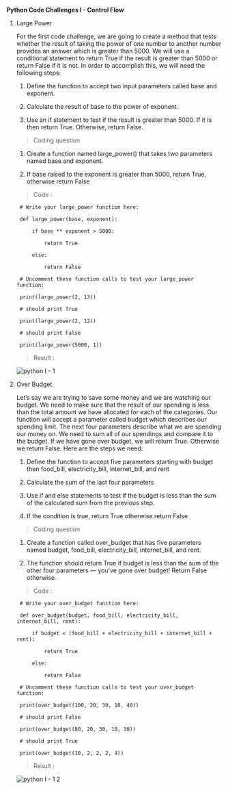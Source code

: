 **Python Code Challenges I - Control Flow**

1. Large Power

    For the first code challenge, we are going to create a method that tests whether the result of taking the power of one number to another number provides an answer which is greater than 5000. We will use a conditional statement to return True if the result is greater than 5000 or return False if it is not. In order to accomplish this, we will need the following steps:

    1.  Define the function to accept two input parameters called base and exponent.
  
    2.  Calculate the result of base to the power of exponent.
  
    3.  Use an if statement to test if the result is greater than 5000. If it is then return True. Otherwise, return False.
  
    >   Coding question

    1.  Create a function named large_power() that takes two parameters named base and exponent.
    
    2.  If base raised to the exponent is greater than 5000, return True, otherwise return False
    
    
    >   Code :
    
        # Write your large_power function here:
        
        def large_power(base, exponent):
        
            if base ** exponent > 5000:
            
                return True
                
            else:
            
                return False
                
        # Uncomment these function calls to test your large_power function:
        
        print(large_power(2, 13))
        
        # should print True
        
        print(large_power(2, 12))
        
        # should print False
        
        print(large_power(5000, 1))

    >   Result :
    
      ![python I - 1](https://user-images.githubusercontent.com/74751990/188761625-a528f57c-4f52-493c-8438-1fe09492a1ac.jpg)

2. Over Budget

    Let’s say we are trying to save some money and we are watching our budget. We need to make sure that the result of our spending is less than the total amount we have allocated for each of the categories. Our function will accept a parameter called budget which describes our spending limit. The next four parameters describe what we are spending our money on. We need to sum all of our spendings and compare it to the budget. If we have gone over budget, we will return True. Otherwise we return False. Here are the steps we need:

    1.  Define the function to accept five parameters starting with budget then food_bill, electricity_bill, internet_bill, and rent
    
    2.  Calculate the sum of the last four parameters
    
    3.  Use if and else statements to test if the budget is less than the sum of the calculated sum from the previous step.
    
    4.  If the condition is true, return True otherwise return False

    >   Coding question

    1.  Create a function called over_budget that has five parameters named budget, food_bill, electricity_bill, internet_bill, and rent.
    
    2.  The function should return True if budget is less than the sum of the other four parameters — you’ve gone over budget! Return False otherwise.

    >   Code :
    
        # Write your over_budget function here:
    
        def over_budget(budget, food_bill, electricity_bill, internet_bill, rent):

            if budget < (food_bill + electricity_bill + internet_bill + rent):

                return True

            else:
 
                return False

        # Uncomment these function calls to test your over_budget function:

        print(over_budget(100, 20, 30, 10, 40))

        # should print False

        print(over_budget(80, 20, 30, 10, 30))

        # should print True

        print(over_budget(10, 2, 2, 2, 4))

    >   Result :

      ![python I - 1 2](https://user-images.githubusercontent.com/74751990/189028539-8fe939ae-a177-4382-92f5-2b5154732d47.jpg)



